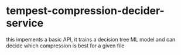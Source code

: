 # tempest-compression-decider-service
this impements a basic API, it trains a decision tree ML model and can decide which compression is best for a given file
